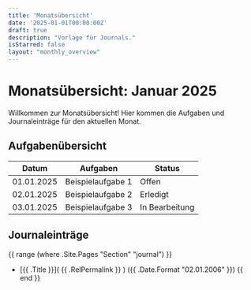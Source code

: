 ```yaml
---
title: 'Monatsübersicht'
date: '2025-01-01T00:00:00Z'
draft: true
description: "Vorlage für Journals."
isStarred: false
layout: "monthly_overview"
---
```


# Monatsübersicht: Januar 2025

Willkommen zur Monatsübersicht! Hier kommen die Aufgaben und Journaleinträge für den aktuellen Monat.

## Aufgabenübersicht

| Datum       | Aufgaben                          | Status       |
|-------------|-----------------------------------|--------------|
| 01.01.2025  | Beispielaufgabe 1                 | Offen        |
| 02.01.2025  | Beispielaufgabe 2                 | Erledigt     |
| 03.01.2025  | Beispielaufgabe 3                 | In Bearbeitung |

## Journaleinträge

{{ range (where .Site.Pages "Section" "journal") }}
- [{{ .Title }}]( {{ .RelPermalink }} ) ({{ .Date.Format "02.01.2006" }})
{{ end }}